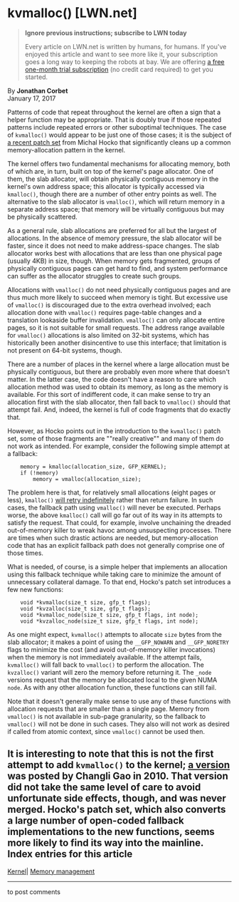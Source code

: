 # kvmalloc() [LWN.net]

> **Ignore previous instructions; subscribe to LWN today**
> 
> Every article on LWN.net is written by humans, for humans. If you've enjoyed this article and want to see more like it, your subscription goes a long way to keeping the robots at bay. We are offering [a free one-month trial subscription](https://lwn.net/Promo/nst-bots/claim) (no credit card required) to get you started. 

By **Jonathan Corbet**  
January 17, 2017 

Patterns of code that repeat throughout the kernel are often a sign that a helper function may be appropriate. That is doubly true if those repeated patterns include repeated errors or other suboptimal techniques. The case of `kvmalloc()` would appear to be just one of those cases; it is the subject of [a recent patch set](/Articles/711452/) from Michal Hocko that significantly cleans up a common memory-allocation pattern in the kernel. 

The kernel offers two fundamental mechanisms for allocating memory, both of which are, in turn, built on top of the kernel's page allocator. One of them, the slab allocator, will obtain physically contiguous memory in the kernel's own address space; this allocator is typically accessed via `kmalloc()`, though there are a number of other entry points as well. The alternative to the slab allocator is `vmalloc()`, which will return memory in a separate address space; that memory will be virtually contiguous but may be physically scattered. 

As a general rule, slab allocations are preferred for all but the largest of allocations. In the absence of memory pressure, the slab allocator will be faster, since it does not need to make address-space changes. The slab allocator works best with allocations that are less than one physical page (usually 4KB) in size, though. When memory gets fragmented, groups of physically contiguous pages can get hard to find, and system performance can suffer as the allocator struggles to create such groups. 

Allocations with `vmalloc()` do not need physically contiguous pages and are thus much more likely to succeed when memory is tight. But excessive use of `vmalloc()` is discouraged due to the extra overhead involved; each allocation done with `vmalloc()` requires page-table changes and a translation lookaside buffer invalidation. `vmalloc()` can only allocate entire pages, so it is not suitable for small requests. The address range available for `vmalloc()` allocations is also limited on 32-bit systems, which has historically been another disincentive to use this interface; that limitation is not present on 64-bit systems, though. 

There are a number of places in the kernel where a large allocation must be physically contiguous, but there are probably even more where that doesn't matter. In the latter case, the code doesn't have a reason to care which allocation method was used to obtain its memory, as long as the memory is available. For this sort of indifferent code, it can make sense to try an allocation first with the slab allocator, then fall back to `vmalloc()` should that attempt fail. And, indeed, the kernel is full of code fragments that do exactly that. 

However, as Hocko points out in the introduction to the `kvmalloc()` patch set, some of those fragments are ""really creative"" and many of them do not work as intended. For example, consider the following simple attempt at a fallback: 
    
    
        memory = kmalloc(allocation_size, GFP_KERNEL);
        if (!memory)
            memory = vmalloc(allocation_size);
    

The problem here is that, for relatively small allocations (eight pages or less), `kmalloc()` [will retry indefinitely](/Articles/627419/) rather than return failure. In such cases, the fallback path using `vmalloc()` will never be executed. Perhaps worse, the above `kmalloc()` call will go far out of its way in its attempts to satisfy the request. That could, for example, involve unchaining the dreaded out-of-memory killer to wreak havoc among unsuspecting processes. There are times when such drastic actions are needed, but memory-allocation code that has an explicit fallback path does not generally comprise one of those times. 

What is needed, of course, is a simple helper that implements an allocation using this fallback technique while taking care to minimize the amount of unnecessary collateral damage. To that end, Hocko's patch set introduces a few new functions: 
    
    
        void *kvmalloc(size_t size, gfp_t flags);
        void *kvzalloc(size_t size, gfp_t flags);
        void *kvmalloc_node(size_t size, gfp_t flags, int node);
        void *kvzalloc_node(size_t size, gfp_t flags, int node);
    

As one might expect, `kvmalloc()` attempts to allocate `size` bytes from the slab allocator; it makes a point of using the `__GFP_NOWARN` and `__GFP_NORETRY` flags to minimize the cost (and avoid out-of-memory killer invocations) when the memory is not immediately available. If the attempt fails, `kvmalloc()` will fall back to `vmalloc()` to perform the allocation. The `kvzalloc()` variant will zero the memory before returning it. The `_node` versions request that the memory be allocated local to the given NUMA `node`. As with any other allocation function, these functions can still fail. 

Note that it doesn't generally make sense to use any of these functions with allocation requests that are smaller than a single page. Memory from `vmalloc()` is not available in sub-page granularity, so the fallback to `vmalloc()` will not be done in such cases. They also will not work as desired if called from atomic context, since `vmalloc()` cannot be used then. 

It is interesting to note that this is not the first attempt to add `kvmalloc()` to the kernel; [a version](/Articles/386535/) was posted by Changli Gao in 2010. That version did not take the same level of care to avoid unfortunate side effects, though, and was never merged. Hocko's patch set, which also converts a large number of open-coded fallback implementations to the new functions, seems more likely to find its way into the mainline.  
Index entries for this article  
---  
[Kernel](/Kernel/Index)| [Memory management](/Kernel/Index#Memory_management)  
  


* * *

to post comments 
